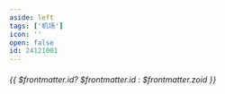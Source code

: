 ```yaml
---
aside: left
tags: ['机场']
icon: ''
open: false
id: 24121001
---
```

 
######  {{ $frontmatter.id? $frontmatter.id : $frontmatter.zoid }}
 
<br/>

